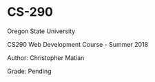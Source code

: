 # CS-290
Oregon State University

CS290 Web Development Course - Summer 2018

Author: Christopher Matian

Grade: Pending
